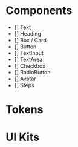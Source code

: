 # Components

- [] Text
- [] Heading
- [] Box / Card
- [] Button
- [] TextInput
- [] TextArea
- [] Checkbox
- [] RadioButton
- [] Avatar
- [] Steps

# Tokens
 

# UI Kits

